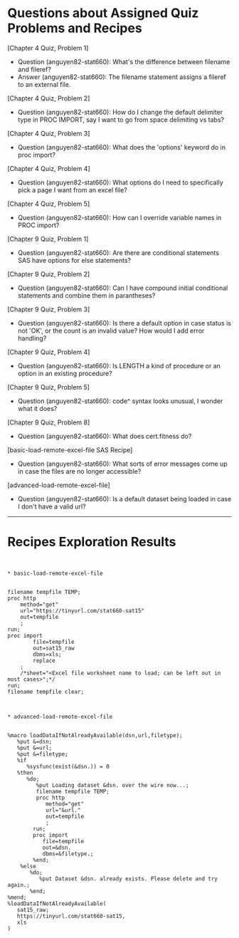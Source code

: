 
# Questions about Assigned Quiz Problems and Recipes



[Chapter 4 Quiz, Problem 1]
* Question (anguyen82-stat660): What's the difference between filename and fileref?
* Answer (anguyen82-stat660): The filename statement assigns a fileref to an external file.


[Chapter 4 Quiz, Problem 2]
* Question (anguyen82-stat660): How do I change the default delimiter type in PROC IMPORT, say I want to go from space delimiting vs tabs?



[Chapter 4 Quiz, Problem 3]
* Question (anguyen82-stat660): What does the 'options' keyword do in proc import?


[Chapter 4 Quiz, Problem 4]
* Question (anguyen82-stat660): What options do I need to specifically pick a page I want from an excel file?


[Chapter 4 Quiz, Problem 5]
* Question (anguyen82-stat660): How can I override variable names in PROC import?


[Chapter 9 Quiz, Problem 1]
* Question (anguyen82-stat660): Are there are conditional statements SAS have options for else statements?



[Chapter 9 Quiz, Problem 2]
* Question (anguyen82-stat660): Can I have compound initial conditional statements and combine them in parantheses?


[Chapter 9 Quiz, Problem 3]
* Question (anguyen82-stat660): Is there a default option in case status is not 'OK', or the count is an invalid value? How would I add error handling?



[Chapter 9 Quiz, Problem 4]
* Question (anguyen82-stat660): Is LENGTH a kind of procedure or an option in an existing procedure?



[Chapter 9 Quiz, Problem 5]
* Question (anguyen82-stat660): code^ syntax looks unusual, I wonder what it does?



[Chapter 9 Quiz, Problem 8]
* Question (anguyen82-stat660): What does cert.fitness do?


[basic-load-remote-excel-file SAS Recipe]
* Question (anguyen82-stat660): What sorts of error messages come up in case the files are no longer accessible?



[advanced-load-remote-excel-file]
* Question (anguyen82-stat660): Is a default dataset being loaded in case I don't have a valid url?
***



# Recipes Exploration Results



```SAS


* basic-load-remote-excel-file 


filename tempfile TEMP;
proc http
    method="get" 
    url="https://tinyurl.com/stat660-sat15" 
    out=tempfile
    ;
run;
proc import
        file=tempfile
        out=sat15_raw
        dbms=xls;
        replace
    ;
    /*sheet="<Excel file worksheet name to load; can be left out in most cases>";*/
run;
filename tempfile clear;



* advanced-load-remote-excel-file


%macro loadDataIfNotAlreadyAvailable(dsn,url,filetype);
   %put &=dsn;
   %put &=url;
   %put &=filetype;
   %if
      %sysfunc(exist(&dsn.)) = 0
   %then
      %do;
	     %put Loading dataset &dsn. over the wire now...;
		 filename tempfile TEMP;
		 proc http
		    method="get"
			url="&url."
			out=tempfile
			;
		run;
		proc import
		   file=tempfile
		   out=&dsn.
		   dbms=&filetype.;
		%end;
	%else
	   %do;
	      %put Dataset &dsn. already exists. Please delete and try again.;
	   %end;
%mend;
%loadDataIfNotAlreadyAvailable(
   sat15_raw;
   https://tinyurl.com/stat660-sat15,
   xls
)
```
